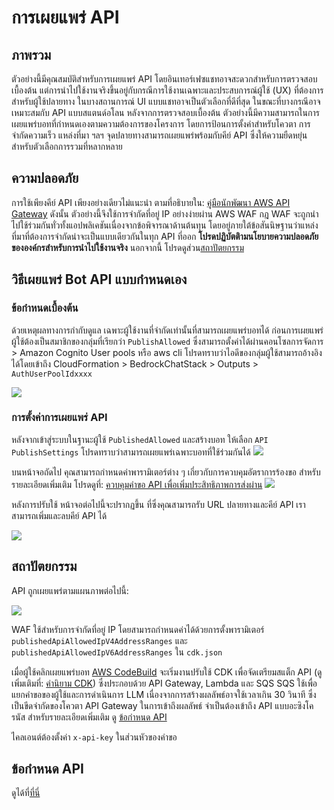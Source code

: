 # การเผยแพร่ API

## ภาพรวม

ตัวอย่างนี้มีคุณสมบัติสำหรับการเผยแพร่ API โดยอินเทอร์เฟซแชทอาจสะดวกสำหรับการตรวจสอบเบื้องต้น แต่การนำไปใช้งานจริงขึ้นอยู่กับกรณีการใช้งานเฉพาะและประสบการณ์ผู้ใช้ (UX) ที่ต้องการสำหรับผู้ใช้ปลายทาง ในบางสถานการณ์ UI แบบแชทอาจเป็นตัวเลือกที่ดีที่สุด ในขณะที่บางกรณีอาจเหมาะสมกับ API แบบสแตนด์อโลน หลังจากการตรวจสอบเบื้องต้น ตัวอย่างนี้มีความสามารถในการเผยแพร่บอทที่กำหนดเองตามความต้องการของโครงการ โดยการป้อนการตั้งค่าสำหรับโควตา การจำกัดความเร็ว แหล่งที่มา ฯลฯ จุดปลายทางสามารถเผยแพร่พร้อมกับคีย์ API ซึ่งให้ความยืดหยุ่นสำหรับตัวเลือกการรวมที่หลากหลาย

## ความปลอดภัย

การใช้เพียงคีย์ API เพียงอย่างเดียวไม่แนะนำ ตามที่อธิบายใน: [คู่มือนักพัฒนา AWS API Gateway](https://docs.aws.amazon.com/apigateway/latest/developerguide/api-gateway-api-usage-plans.html) ดังนั้น ตัวอย่างนี้จึงใช้การจำกัดที่อยู่ IP อย่างง่ายผ่าน AWS WAF กฎ WAF จะถูกนำไปใช้ร่วมกันทั่วทั้งแอปพลิเคชันเนื่องจากข้อพิจารณาด้านต้นทุน โดยอยู่ภายใต้ข้อสันนิษฐานว่าแหล่งที่มาที่ต้องการจำกัดน่าจะเป็นแบบเดียวกันในทุก API ที่ออก **โปรดปฏิบัตติามนโยบายความปลอดภัยขององค์กรสำหรับการนำไปใช้งานจริง** นอกจากนี้ โปรดดูส่วน[สถาปัตยกรรม](#architecture)

## วิธีเผยแพร่ Bot API แบบกำหนดเอง

### ข้อกำหนดเบื้องต้น

ด้วยเหตุผลทางการกำกับดูแล เฉพาะผู้ใช้งานที่จำกัดเท่านั้นที่สามารถเผยแพร่บอทได้ ก่อนการเผยแพร่ ผู้ใช้ต้องเป็นสมาชิกของกลุ่มที่เรียกว่า `PublishAllowed` ซึ่งสามารถตั้งค่าได้ผ่านคอนโซลการจัดการ > Amazon Cognito User pools หรือ aws cli โปรดทราบว่าไอดีของกลุ่มผู้ใช้สามารถอ้างอิงได้โดยเข้าถึง CloudFormation > BedrockChatStack > Outputs > `AuthUserPoolIdxxxx`

![](./imgs/group_membership_publish_allowed.png)

### การตั้งค่าการเผยแพร่ API

หลังจากเข้าสู่ระบบในฐานะผู้ใช้ `PublishedAllowed` และสร้างบอท ให้เลือก `API PublishSettings` โปรดทราบว่าสามารถเผยแพร่เฉพาะบอทที่ใช้ร่วมกันได้
![](./imgs/bot_api_publish_screenshot.png)

บนหน้าจอถัดไป คุณสามารถกำหนดค่าพารามิเตอร์ต่าง ๆ เกี่ยวกับการควบคุมอัตราการร้องขอ สำหรับรายละเอียดเพิ่มเติม โปรดดูที่: [ควบคุมคำขอ API เพื่อเพิ่มประสิทธิภาพการส่งผ่าน](https://docs.aws.amazon.com/apigateway/latest/developerguide/api-gateway-request-throttling.html)
![](./imgs/bot_api_publish_screenshot2.png)

หลังการปรับใช้ หน้าจอต่อไปนี้จะปรากฏขึ้น ที่ซึ่งคุณสามารถรับ URL ปลายทางและคีย์ API เราสามารถเพิ่มและลบคีย์ API ได้

![](./imgs/bot_api_publish_screenshot3.png)

## สถาปัตยกรรม

API ถูกเผยแพร่ตามแผนภาพต่อไปนี้:

![](./imgs/published_arch.png)

WAF ใช้สำหรับการจำกัดที่อยู่ IP โดยสามารถกำหนดค่าได้ด้วยการตั้งพารามิเตอร์ `publishedApiAllowedIpV4AddressRanges` และ `publishedApiAllowedIpV6AddressRanges` ใน `cdk.json`

เมื่อผู้ใช้คลิกเผยแพร่บอท [AWS CodeBuild](https://aws.amazon.com/codebuild/) จะเริ่มงานปรับใช้ CDK เพื่อจัดเตรียมสแต็ก API (ดูเพิ่มเติมที่: [คำนิยาม CDK](../cdk/lib/api-publishment-stack.ts)) ซึ่งประกอบด้วย API Gateway, Lambda และ SQS SQS ใช้เพื่อแยกคำขอของผู้ใช้และการดำเนินการ LLM เนื่องจากการสร้างผลลัพธ์อาจใช้เวลาเกิน 30 วินาที ซึ่งเป็นขีดจำกัดของโควตา API Gateway ในการเข้าถึงผลลัพธ์ จำเป็นต้องเข้าถึง API แบบอะซิงโครนัส สำหรับรายละเอียดเพิ่มเติม ดู [ข้อกำหนด API](#api-specification)

ไคลเอนต์ต้องตั้งค่า `x-api-key` ในส่วนหัวของคำขอ

## ข้อกำหนด API

ดูได้ที่[ที่นี่](https://aws-samples.github.io/bedrock-chat)
